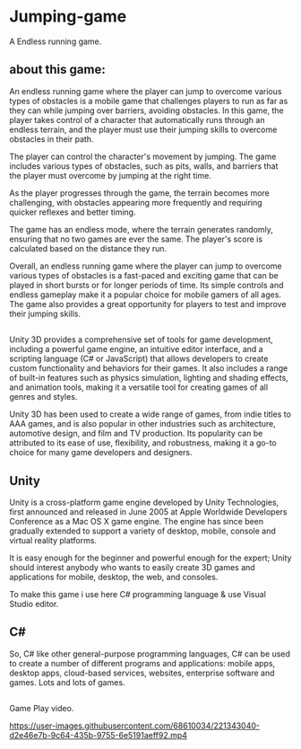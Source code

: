 # Jumping-game
 A Endless running game.
 
 ## about this game:
 An endless running game where the player can jump to overcome various types of obstacles is a mobile game that challenges players to run as far as they can while jumping over barriers, avoiding obstacles. In this game, the player takes control of a character that automatically runs through an endless terrain, and the player must use their jumping skills to overcome obstacles in their path.

The player can control the character's movement by jumping. The game includes various types of obstacles, such as pits, walls, and barriers that the player must overcome by jumping at the right time. 

As the player progresses through the game, the terrain becomes more challenging, with obstacles appearing more frequently and requiring quicker reflexes and better timing.

The game has an endless mode, where the terrain generates randomly, ensuring that no two games are ever the same. The player's score is calculated based on the distance they run.

Overall, an endless running game where the player can jump to overcome various types of obstacles is a fast-paced and exciting game that can be played in short bursts or for longer periods of time. Its simple controls and endless gameplay make it a popular choice for mobile gamers of all ages. The game also provides a great opportunity for players to test and improve their jumping skills.

##

Unity 3D provides a comprehensive set of tools for game development, including a powerful game engine, an intuitive editor interface, and a scripting language (C# or JavaScript) that allows developers to create custom functionality and behaviors for their games. It also includes a range of built-in features such as physics simulation, lighting and shading effects, and animation tools, making it a versatile tool for creating games of all genres and styles.

Unity 3D has been used to create a wide range of games, from indie titles to AAA games, and is also popular in other industries such as architecture, automotive design, and film and TV production. Its popularity can be attributed to its ease of use, flexibility, and robustness, making it a go-to choice for many game developers and designers.
 
 ## Unity
 Unity is a cross-platform game engine developed by Unity Technologies, first announced and released in June 2005 at Apple Worldwide Developers Conference as a Mac OS X  game engine. The engine has since been gradually extended to support a variety of desktop, mobile, console and virtual reality platforms.

It is easy enough for the beginner and powerful enough for the expert; Unity should interest anybody who wants to easily create 3D games and applications for mobile, desktop, the web, and consoles.

To make this game i use here C# programming language & use Visual Studio editor.

## C#
So, C# like other general-purpose programming languages, C# can be used to create a number of different programs and applications: mobile apps, desktop apps, cloud-based services, websites, enterprise software and games. Lots and lots of games.
##
Game Play video.

https://user-images.githubusercontent.com/68610034/221343040-d2e46e7b-9c64-435b-9755-6e5191aeff92.mp4
